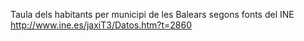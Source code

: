 Taula dels habitants per municipi de les Balears segons fonts del INE
http://www.ine.es/jaxiT3/Datos.htm?t=2860

